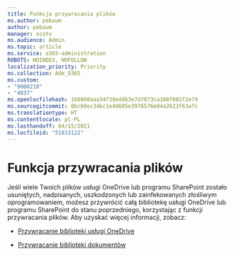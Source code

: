```yaml
---
title: Funkcja przywracania plików
ms.author: pebaum
author: pebaum
manager: scotv
ms.audience: Admin
ms.topic: article
ms.service: o365-administration
ROBOTS: NOINDEX, NOFOLLOW
localization_priority: Priority
ms.collection: Adm_O365
ms.custom:
- "9000210"
- "4837"
ms.openlocfilehash: 168860aaa34f39eddb3e7d7073ca108f882f2e79
ms.sourcegitcommit: 8bc60ec34bc1e40685e3976576e04a2623f63a7c
ms.translationtype: HT
ms.contentlocale: pl-PL
ms.lasthandoff: 04/15/2021
ms.locfileid: "51813122"
---
```

# <a name="files-restore-feature"></a>Funkcja przywracania plików

Jeśli wiele Twoich plików usługi OneDrive lub programu SharePoint zostało usuniętych, nadpisanych, uszkodzonych lub zainfekowanych złośliwym oprogramowaniem, możesz przywrócić całą bibliotekę usługi OneDrive lub programu SharePoint do stanu poprzedniego, korzystając z funkcji przywracania plików. Aby uzyskać więcej informacji, zobacz:

- [Przywracanie biblioteki usługi OneDrive](https://support.office.com/article/restore-your-onedrive-fa231298-759d-41cf-bcd0-25ac53eb8a150)

- [Przywracanie biblioteki dokumentów](https://support.office.com/article/restore-a-document-library-317791c3-8bd0-4dfd-8254-3ca90883d39a)
